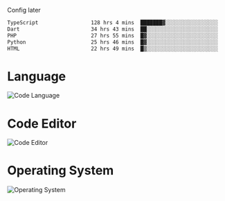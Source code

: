 <!-- ## Hi there 👋 -->
Config later

<!--
**rickrck/rickrck** is a ✨ _special_ ✨ repository because its `README.md` (this file) appears on your GitHub profile.

Here are some ideas to get you started:

- 🔭 I’m currently working on ...
- 🌱 I’m currently learning ...
- 👯 I’m looking to collaborate on ...
- 🤔 I’m looking for help with ...
- 💬 Ask me about ...
- 📫 How to reach me: ...
- 😄 Pronouns: ...
- ⚡ Fun fact: ...
-->

<!--START_SECTION:waka-->

```txt
TypeScript                 128 hrs 4 mins  ███████▓░░░░░░░░░░░░░░░░░   30.61 %
Dart                       34 hrs 43 mins  ██░░░░░░░░░░░░░░░░░░░░░░░   08.30 %
PHP                        27 hrs 55 mins  █▓░░░░░░░░░░░░░░░░░░░░░░░   06.67 %
Python                     25 hrs 46 mins  █▓░░░░░░░░░░░░░░░░░░░░░░░   06.16 %
HTML                       22 hrs 49 mins  █▒░░░░░░░░░░░░░░░░░░░░░░░   05.45 %
```

<!--END_SECTION:waka-->

# Language
![Code Language](https://wakatime.com/share/@Rie/857855bd-8826-4360-bd0b-30668e651616.svg)

# Code Editor
![Code Editor](https://wakatime.com/share/@Rie/630d1d98-3d54-4afd-a23d-fa79134fc528.svg)

# Operating System
![Operating System](https://wakatime.com/share/@Rie/a7b1eb7d-159b-4b03-8226-3a05ad998782.svg)
